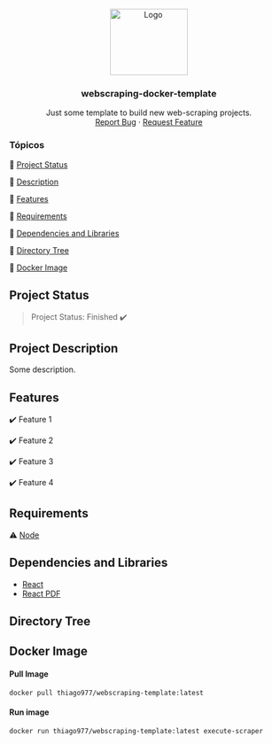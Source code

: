<!-- PROJECT LOGO -->
<br />
<div align="center">
    <img src="https://user-images.githubusercontent.com/11250089/211172298-2d4f9f64-d428-450b-822e-858ddf29a0a2.png" alt="Logo" width="140" height="120">

  <h3 align="center">webscraping-docker-template </h3>

  <p align="center">
    Just some template to build new web-scraping projects.
    <br />
    <a href="https://github.com/thiagosilva977/webscraping-docker-template/issues">Report Bug</a>
    ·
    <a href="https://github.com/thiagosilva977/webscraping-docker-template/pulls">Request Feature</a>
  </p>
</div>




### Tópicos 

:small_blue_diamond: [Project Status](#project-status)

:small_blue_diamond: [Description](#project-description)

:small_blue_diamond: [Features](#features)

:small_blue_diamond: [Requirements](#requirements)

:small_blue_diamond: [Dependencies and Libraries](#dependencies-and-libraries)

:small_blue_diamond: [Directory Tree](#directory-tree)

:small_blue_diamond: [Docker Image](#docker-image)


## Project Status

<!-- PROJECT STATUS -->

> Project Status: Finished :heavy_check_mark: 

## Project Description

<p align="justify">
  Some description.
</p>

## Features

:heavy_check_mark: Feature 1  

:heavy_check_mark: Feature 2  

:heavy_check_mark: Feature 3  

:heavy_check_mark: Feature 4  


## Requirements

:warning: [Node](https://nodejs.org/en/download/)


## Dependencies and Libraries

- [React](https://pt-br.reactjs.org/docs/create-a-new-react-app.html)
- [React PDF](https://react-pdf.org/)



## Directory Tree




## Docker Image
#### Pull Image
`docker pull thiago977/webscraping-template:latest`
#### Run image
`docker run thiago977/webscraping-template:latest execute-scraper`



